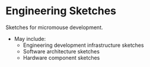 # Engineering Sketches
Sketches for micromouse development.
- May include:
    - Engineering development infrastructure sketches
    - Software architecture sketches
    - Hardware component sketches